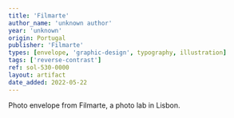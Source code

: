 ```yaml
---
title: 'Filmarte'
author_name: 'unknown author'
year: 'unknown'
origin: Portugal
publisher: 'Filmarte'
types: [envelope, 'graphic-design', typography, illustration]
tags: ['reverse-contrast']
ref: sol-530-0000
layout: artifact
date_added: 2022-05-22
---
```

Photo envelope from Filmarte, a photo lab in Lisbon.
